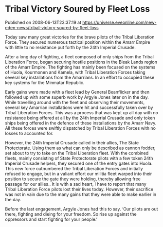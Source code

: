 # Tribal Victory Soured by Fleet Loss
Published on 2008-06-13T23:37:19 at https://universe.eveonline.com/new-eden-news/tribal-victory-soured-by-fleet-loss

Today saw many great victories for the brave pilots of the Tribal Liberation Force. They secured numerous tactical position within the Amarr Empire with little to no resistance put forth by the 24th Imperial Crusade. 

After a long day of fighting, a fleet composed of only ships from the Tribal Liberation Force, began securing hostile positions in the Bleak Lands region of the Amarr Empire. The fighting has mainly been focused on the systems of Huola, Kourmonen and Kamela, with Tribal Liberation Forces taking several key installations from the Amarrians. In an effort to occupied these key systems for the Minmatar Republic. 

Early gains were made with a fleet lead by General Beanflicker and then followed up with some superb work by Argyle Jones later on in the day. While travelling around with the fleet and observing their movements, several key Amarrian installations were hit and successfully taken over by Tribal Liberation Forces. This was a process that was kept up all day with no resistance being offered at all by the 24th Imperial Crusade and only token ships being offered in the defence of these installations by the Amarr Navy. All these forces were swiftly dispatched by Tribal Liberation Forces with no losses to accounted for.

However, the 24th Imperial Crusade called in their allies, The State Protectorate. Using them as what can only be described as cannon fodder, set about to try to take on the Tribal Liberation fleet. With the combined fleets, mainly consisting of State Protectorate pilots with a few token 24th Imperial Crusade helpers, they secured one of the entry gates into Huola. This new force outnumbered the Tribal Liberation Forces and initially refused to engage, but in a valiant effort our militia fleet warped into their position to secure the gate they were holding, thereby allowing free passage for our allies.. It is with a sad heart, I have to report that many Tribal Liberation Force pilots lost their lives today. However, their sacrifice was not in vain due to the many gains that they were able to make earlier in the day.

Before the last engagement, Argyle Jones had this to say. ‘Our pilots are out there, fighting and dieing for your freedom. So rise up against the oppressors and start fighting for your people.’
